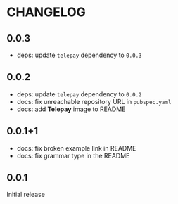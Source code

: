 # CHANGELOG

## 0.0.3

- deps: update `telepay` dependency to `0.0.3`

## 0.0.2

- deps: update `telepay` dependency to `0.0.2`
- docs: fix unreachable repository URL in `pubspec.yaml`
- docs: add **Telepay** image to README

## 0.0.1+1

- docs: fix broken example link in README
- docs: fix grammar type in the README

## 0.0.1

Initial release


